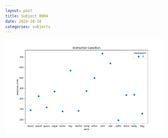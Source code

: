 ```yaml
---
layout: post
title: Subject 8004
date: 2024-10-10
categories: subjects
---
```


![](data/8004/run-9/8004_rt_acc_fuzzy_delay.png)
